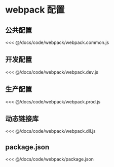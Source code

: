 # webpack 配置

## 公共配置
<ShowCode>
<<< @/docs/code/webpack/webpack.common.js
</ShowCode>

## 开发配置
<ShowCode>
<<< @/docs/code/webpack/webpack.dev.js
</ShowCode>

## 生产配置
<ShowCode>
<<< @/docs/code/webpack/webpack.prod.js
</ShowCode>

## 动态链接库
<ShowCode>
<<< @/docs/code/webpack/webpack.dll.js 
</ShowCode>

## package.json 
<ShowCode>
<<< @/docs/code/webpack/package.json 
</ShowCode>
